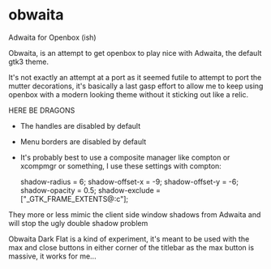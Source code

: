obwaita
=======

Adwaita for Openbox (ish)

Obwaita, is an attempt to get openbox to play nice with Adwaita, the default
gtk3 theme.

It's not exactly an attempt at a port as it seemed futile to attempt to 
port the mutter decorations, it's basically a last gasp effort to allow me to 
keep using openbox with a modern looking theme without it sticking out like a relic.

HERE BE DRAGONS

* The handles are disabled by default
* Menu borders are disabled by default
* It's probably best to use a composite manager like compton or xcompmgr or 
  something, I use these settings with compton:

  shadow-radius = 6;
  shadow-offset-x = -9;
  shadow-offset-y = -6;
  shadow-opacity = 0.5;
  shadow-exclude = ["_GTK_FRAME_EXTENTS@:c"];

They more or less mimic the client side window shadows from Adwaita and will 
stop the ugly double shadow problem

Obwaita Dark Flat is a kind of experiment, it's meant to be used with the max and close buttons in either corner of the titlebar as the max button is massive, it works for me...
